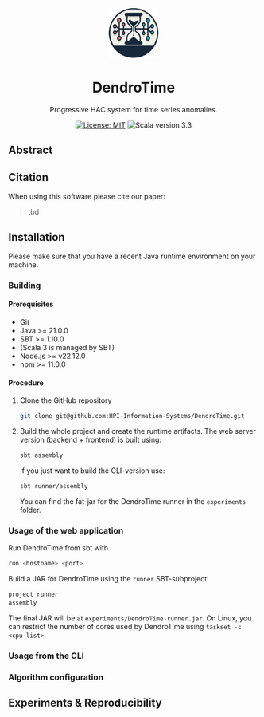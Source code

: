 <div align="center">
<img width="100px" src="https://github.com/HPI-Information-Systems/DendroTime/raw/main/dendrotime-icon.png" alt="DendroTime logo"/>
<h1 align="center">DendroTime</h1>
<p>
Progressive HAC system for time series anomalies.
</p>

[![License: MIT](https://img.shields.io/badge/License-MIT-yellow.svg)](https://opensource.org/licenses/MIT)
![Scala version 3.3](https://img.shields.io/badge/Scala-3.3-blue)

</div>

## Abstract

## Citation

When using this software please cite our paper:

> tbd

## Installation

Please make sure that you have a recent Java runtime environment on your machine.

### Building

#### Prerequisites

- Git
- Java >= 21.0.0
- SBT >= 1.10.0
- (Scala 3 is managed by SBT)
- Node.js >= v22.12.0
- npm >= 11.0.0

#### Procedure

1. Clone the GitHub repository

   ```bash
   git clone git@github.com:HPI-Information-Systems/DendroTime.git
    ```

2. Build the whole project and create the runtime artifacts.
   The web server version (backend + frontend) is built using:

   ```bash
   sbt assembly
   ```

   If you just want to build the CLI-version use:

   ```bash
   sbt runner/assembly
   ```

   You can find the fat-jar for the DendroTime runner in the `experiments`-folder.

### Usage of the web application

Run DendroTime from sbt with

```sbt
run <hostname> <port>
```

Build a JAR for DendroTime using the `runner` SBT-subproject:

```sbt
project runner
assembly
```

The final JAR will be at `experiments/DendroTime-runner.jar`.
On Linux, you can restrict the number of cores used by DendroTime using `taskset -c <cpu-list>`.

### Usage from the CLI

### Algorithm configuration

## Experiments & Reproducibility
